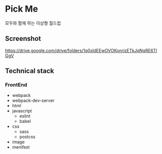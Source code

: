 # Pick Me
모두와 함께 하는 이상형 월드컵

## Screenshot
https://drive.google.com/drive/folders/1q0sldEEwOVOKonrjzETkJqNgRE6TlGgV

## Technical stack
### FrontEnd
- webpack
- webpack-dev-server
- html
- javascript
  - eslint
  - babel
- css
  - sass
  - postcss
- image
- menifest
